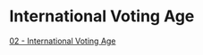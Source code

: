 # International Voting Age

[02 - International Voting Age](https://colab.research.google.com/drive/1g4Wd1J-vy4oYi3yxz8ffkjOIeZhDuqZN?usp=sharing)
